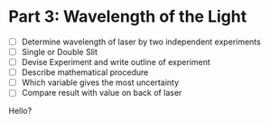 # Part 3: Wavelength of the Light

- [ ] Determine wavelength of laser by two independent experiments
- [ ] Single or Double Slit
- [ ] Devise Experiment and write outline of experiment
- [ ] Describe mathematical procedure
- [ ] Which variable gives the most uncertainty
- [ ] Compare result with value on back of laser

Hello?